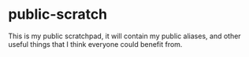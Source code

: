 # public-scratch

This is my public scratchpad, it will contain my public aliases, and other
useful things that I think everyone could benefit from.
